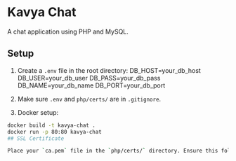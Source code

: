 # Kavya Chat

A chat application using PHP and MySQL.

## Setup

1. Create a `.env` file in the root directory:
DB_HOST=your_db_host
DB_USER=your_db_user
DB_PASS=your_db_pass
DB_NAME=your_db_name
DB_PORT=your_db_port


2. Make sure `.env` and `php/certs/` are in `.gitignore`.

3. Docker setup:

```bash
docker build -t kavya-chat .
docker run -p 80:80 kavya-chat
## SSL Certificate

Place your `ca.pem` file in the `php/certs/` directory. Ensure this folder is ignored by Git.
